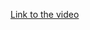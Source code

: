 [Link to the video](https://drive.google.com/file/d/1BqJNsIoxcIvXKwiCnggr8MXL0j4Tq2Dn/view?usp=sharing)
